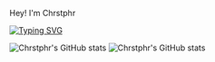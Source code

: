 Hey! I'm Chrstphr

[![Typing SVG](https://readme-typing-svg.demolab.com/?lines=A+Frontend+developer;A+Backend+Developer)](https://git.io/typing-svg)
<!---Github Stat--->
![Chrstphr's GitHub stats](https://github-readme-stats.vercel.app/api?username=chrstphr9&show=reviews,discussions_started,discussions_answered,prs_merged,prs_merged_percentage)
![Chrstphr's GitHub stats](https://github-readme-stats.vercel.app/api?username=chrstphr9&show_icons=true)
